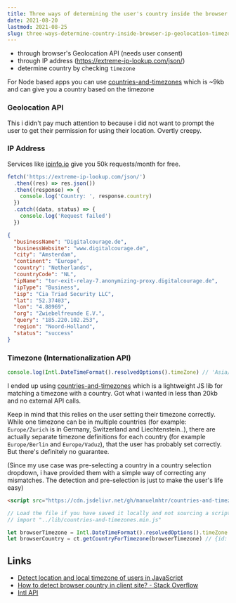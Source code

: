```yaml
---
title: Three ways of determining the user's country inside the browser (Geolocation API, IP address, Timezone)
date: 2021-08-20
lastmod: 2021-08-25
slug: three-ways-determine-country-inside-browser-ip-geolocation-timezone
---
```


- through browser's Geolocation API (needs user consent)
- through IP address (https://extreme-ip-lookup.com/json/)
- determine country by checking `timezone`

For Node based apps you can use [countries-and-timezones](https://www.npmjs.com/package/countries-and-timezones) which is ~9kb and can give you a country based on the timezone

### Geolocation API

This i didn't pay much attention to because i did not want to prompt the user to get their permission for using their location. Overtly creepy.

### IP Address

Services like [ipinfo.io](https://ipinfo.io/) give you 50k requests/month for free.

```js
fetch('https://extreme-ip-lookup.com/json/')
  .then((res) => res.json())
  .then((response) => {
    console.log('Country: ', response.country)
  })
  .catch((data, status) => {
    console.log('Request failed')
  })
```

```json
{
  "businessName": "Digitalcourage.de",
  "businessWebsite": "www.digitalcourage.de",
  "city": "Amsterdam",
  "continent": "Europe",
  "country": "Netherlands",
  "countryCode": "NL",
  "ipName": "tor-exit-relay-7.anonymizing-proxy.digitalcourage.de",
  "ipType": "Business",
  "isp": "Cia Triad Security LLC",
  "lat": "52.37403",
  "lon": "4.88969",
  "org": "Zwiebelfreunde E.V.",
  "query": "185.220.102.253",
  "region": "Noord-Holland",
  "status": "success"
}
```

### Timezone (Internationalization API)

```js
console.log(Intl.DateTimeFormat().resolvedOptions().timeZone) // 'Asia/Karachi'
```

I ended up using [countries-and-timezones](https://www.npmjs.com/package/countries-and-timezones) which is a lightweight JS lib for matching a timezone with a country. Got what i wanted in less than 20kb and no external API calls.

Keep in mind that this relies on the user setting their timezone correctly. While one timezone can be in multiple countries (for example: `Europe/Zurich` is in Germany, Switzerland and Liechtenstein..), there are actually separate timezone definitions for each country (for example `Europe/Berlin` and `Europe/Vaduz`), that the user has probably set correctly. But there's definitely no guarantee.

(Since my use case was pre-selecting a country in a country selection dropdown, i have provided them with a simple way of correcting any mismatches. The detection and pre-selection is just to make the user's life easy)

```html
<script src="https://cdn.jsdelivr.net/gh/manuelmhtr/countries-and-timezones@latest/dist/index.min.js"></script>
```

```js
// Load the file if you have saved it locally and not sourcing a script in HTML
// import "../lib/countries-and-timezones.min.js"

let browserTimezone = Intl.DateTimeFormat().resolvedOptions().timeZone
let browserCountry = ct.getCountryForTimezone(browserTimezone) // {id: "PK", name: "Pakistan", timezones: Array(1)}
```

## Links

- [Detect location and local timezone of users in JavaScript](https://blog.logrocket.com/detect-location-and-local-timezone-of-users-in-javascript-3d9523c011b9/)
- [How to detect browser country in client site? - Stack Overflow](https://stackoverflow.com/a/65043902/890814)
- [Intl API](https://developer.mozilla.org/en-US/docs/Web/JavaScript/Reference/Global_Objects/Intl)
